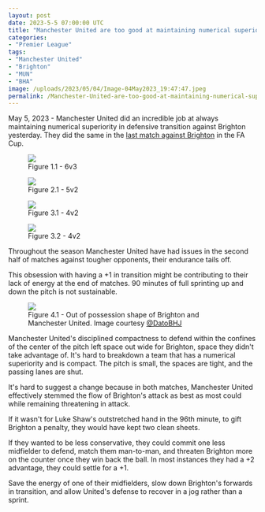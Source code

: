 ```yaml
---
layout: post
date: 2023-5-5 07:00:00 UTC
title: "Manchester United are too good at maintaining numerical superiority in transition"
categories: 
- "Premier League"
tags: 
- "Manchester United"
- "Brighton"
- "MUN"
- "BHA"
image: /uploads/2023/05/04/Image-04May2023_19:47:47.jpeg
permalink: /Manchester-United-are-too-good-at-maintaining-numerical-superiority-in-transition/
---
```


May 5, 2023 - Manchester United did an incredible job at always maintaining numerical superiority in defensive transition against Brighton yesterday. They did the same in the [last match against Brighton](https://tacticsjournal.com/How-Manchester-United-man-to-man-marking-weakened-Brighton-buildup/) in the FA Cup.

<!---more--->

<figure>
    <img src="https://tacticsjournal.com/uploads/2023/05/04/Image-04May2023_19:46:29.jpeg">
    <figcaption>Figure 1.1 - 6v3</figcaption>
</figure> 

<figure>
    <img src="https://tacticsjournal.com/uploads/2023/05/04/Image-04May2023_19:46:59.jpeg">
    <figcaption>Figure 2.1 - 5v2 </figcaption>
</figure> 

<figure>
    <img src="https://tacticsjournal.com/uploads/2023/05/04/Image-04May2023_19:47:22.jpeg">
    <figcaption>Figure 3.1 - 4v2</figcaption>
</figure> 

<figure>
    <img src="https://tacticsjournal.com/uploads/2023/05/04/Image-04May2023_19:47:47.jpeg">
    <figcaption>Figure 3.2 - 4v2</figcaption>
</figure>  

Throughout the season Manchester United have had issues in the second half of matches against tougher opponents, their endurance tails off. 

This obsession with having a +1 in transition might be contributing to their lack of energy at the end of matches. 90 minutes of full sprinting up and down the pitch is not sustainable. 

<figure>
    <img src="https://tacticsjournal.com/uploads/2023/05/04/Image-04May2023_20:26:37.jpeg">
    <figcaption>Figure 4.1 - Out of possession shape of Brighton and Manchester United. Image courtesy <a href="https://twitter.com/datobhj/status/1654276483266019328?s=46&t=YC8lQJTh43E_mBQW40Ct2g">@DatoBHJ</a></figcaption>
</figure> 

Manchester United's disciplined compactness to defend within the confines of the center of the pitch left space out wide for Brighton, space they didn't take advantage of. It's hard to breakdown a team that has a numerical superiority and is compact. The pitch is small, the spaces are tight, and the passing lanes are shut. 

It's hard to suggest a change because in both matches, Manchester United effectively stemmed the flow of Brighton's attack as best as most could while remaining threatening in attack. 

If it wasn't for Luke Shaw's outstretched hand in the 96th minute, to gift Brighton a penalty, they would have kept two clean sheets. 

If they wanted to be less conservative, they could commit one less midfielder to defend, match them man-to-man, and threaten Brighton more on the counter once they win back the ball. In most instances they had a +2 advantage, they could settle for a +1. 

Save the energy of one of their midfielders, slow down Brighton's forwards in transition, and allow United's defense to recover in a jog rather than a sprint. 
